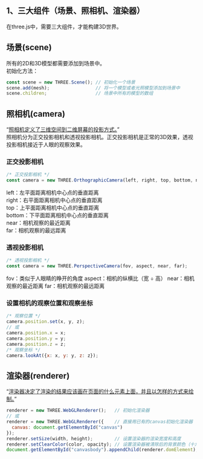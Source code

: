 ## 1、三大组件（场景、照相机、渲染器）

在three.js中，需要三大组件，才能构建3D世界。  

## 场景(scene)

所有的2D和3D模型都需要添加到场景中。  
初始化方法：

```javascript
const scene = new THREE.Scene(); // 初始化一个场景
scene.add(mesh);                 // 将一个模型或者光照模型添加到场景中
scene.children;                  // 场景中所有的模型的数组
```

## 照相机(camera)
<q cite="http://www.ituring.com.cn/article/48667">[照相机定义了三维空间到二维屏幕的投影方式。](http://www.ituring.com.cn/article/48667)</q>  
照相机分为正交投影相机和透视投影相机。正交投影相机是正常的3D效果，透视投影相机接近于人眼的观察效果。  

### 正交投影相机

```javascript
/* 正交投影相机 */
const camera = new THREE.OrthographicCamera(left, right, top, bottom, near, far);
```

left：左平面距离相机中心点的垂直距离  
right：右平面距离相机中心点的垂直距离  
top：上平面距离相机中心点的垂直距离  
bottom：下平面距离相机中心点的垂直距离  
near：相机观察的最近距离  
far：相机观察的最远距离  

### 透视投影相机

```javascript
/* 透视投影相机 */
const camera = new THREE.PerspectiveCamera(fov, aspect, near, far);
```

fov：类似于人眼睛的睁开的角度
aspect：相机的纵横比（宽 ÷ 高）
near：相机观察的最近距离
far：相机观察的最远距离

### 设置相机的观察位置和观察坐标

```javascript
/* 观察位置 */
camera.position.set(x, y, z);
// 或
camera.position.x = x;
camera.position.y = y;
camera.position.z = z;
/* 观察坐标 */
camera.lookAt({x: x, y: y, z: z});
```

## 渲染器(renderer)

<q cite="http://www.hewebgl.com/article/getarticle/50">[渲染器决定了渲染的结果应该画在页面的什么元素上面，并且以怎样的方式来绘制。](http://www.hewebgl.com/article/getarticle/50)</q>  

```javascript
renderer = new THREE.WebGLRenderer();   // 初始化渲染器
// 或
renderer = new THREE.WebGLRenderer({    // 直接用已有的canvas初始化渲染器
  canvas: document.getElementById("canvas")
});
renderer.setSize(width, height);        // 设置渲染器的渲染宽度和高度
renderer.setClearColor(color, opacity); // 设置渲染器被清除后的背景颜色（十六进制颜色，透明度）
document.getElementById("canvasbody").appendChild(renderer.domElement); // 将canvas插入到节点中
```
